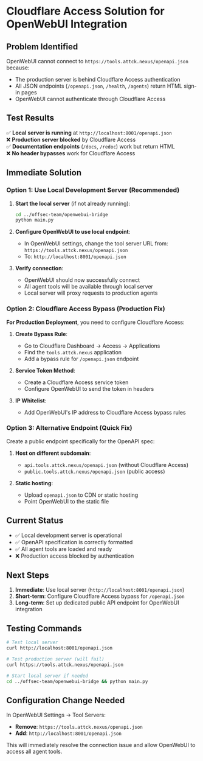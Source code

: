 # Cloudflare Access Solution for OpenWebUI Integration

## Problem Identified

OpenWebUI cannot connect to `https://tools.attck.nexus/openapi.json` because:
- The production server is behind Cloudflare Access authentication
- All JSON endpoints (`/openapi.json`, `/health`, `/agents`) return HTML sign-in pages
- OpenWebUI cannot authenticate through Cloudflare Access

## Test Results

✅ **Local server is running** at `http://localhost:8001/openapi.json`  
❌ **Production server blocked** by Cloudflare Access  
✅ **Documentation endpoints** (`/docs`, `/redoc`) work but return HTML  
❌ **No header bypasses** work for Cloudflare Access  

## Immediate Solution

### Option 1: Use Local Development Server (Recommended)

1. **Start the local server** (if not already running):
   ```bash
   cd ../offsec-team/openwebui-bridge
   python main.py
   ```

2. **Configure OpenWebUI to use local endpoint**:
   - In OpenWebUI settings, change the tool server URL from:
     `https://tools.attck.nexus/openapi.json`
   - To:
     `http://localhost:8001/openapi.json`

3. **Verify connection**:
   - OpenWebUI should now successfully connect
   - All agent tools will be available through local server
   - Local server will proxy requests to production agents

### Option 2: Cloudflare Access Bypass (Production Fix)

**For Production Deployment**, you need to configure Cloudflare Access:

1. **Create Bypass Rule**:
   - Go to Cloudflare Dashboard → Access → Applications
   - Find the `tools.attck.nexus` application
   - Add a bypass rule for `/openapi.json` endpoint

2. **Service Token Method**:
   - Create a Cloudflare Access service token
   - Configure OpenWebUI to send the token in headers

3. **IP Whitelist**:
   - Add OpenWebUI's IP address to Cloudflare Access bypass rules

### Option 3: Alternative Endpoint (Quick Fix)

Create a public endpoint specifically for the OpenAPI spec:

1. **Host on different subdomain**:
   - `api.tools.attck.nexus/openapi.json` (without Cloudflare Access)
   - `public.tools.attck.nexus/openapi.json` (public access)

2. **Static hosting**:
   - Upload `openapi.json` to CDN or static hosting
   - Point OpenWebUI to the static file

## Current Status

- ✅ Local development server is operational
- ✅ OpenAPI specification is correctly formatted
- ✅ All agent tools are loaded and ready
- ❌ Production access blocked by authentication

## Next Steps

1. **Immediate**: Use local server (`http://localhost:8001/openapi.json`)
2. **Short-term**: Configure Cloudflare Access bypass for `/openapi.json`
3. **Long-term**: Set up dedicated public API endpoint for OpenWebUI integration

## Testing Commands

```bash
# Test local server
curl http://localhost:8001/openapi.json

# Test production server (will fail)
curl https://tools.attck.nexus/openapi.json

# Start local server if needed
cd ../offsec-team/openwebui-bridge && python main.py
```

## Configuration Change Needed

In OpenWebUI Settings → Tool Servers:
- **Remove**: `https://tools.attck.nexus/openapi.json`
- **Add**: `http://localhost:8001/openapi.json`

This will immediately resolve the connection issue and allow OpenWebUI to access all agent tools.
